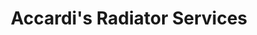 ---
title: "Accardi's Radiator Services"
url: /pompton-lakes/accardis-radiator-services/
shop: Autowerkstatt
---